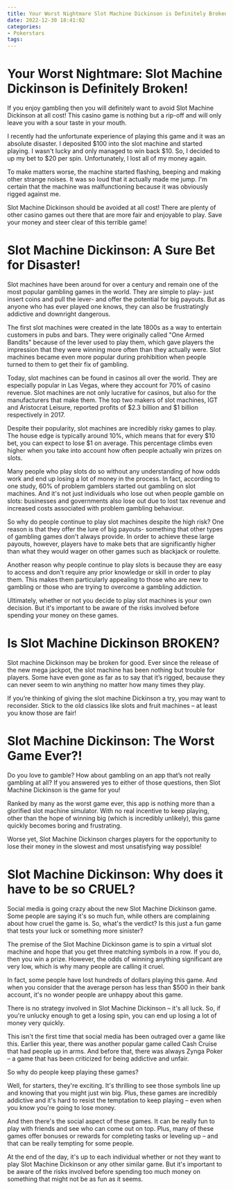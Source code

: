 ```yaml
---
title: Your Worst Nightmare Slot Machine Dickinson is Definitely Broken!
date: 2022-12-30 18:41:02
categories:
- Pokerstars
tags:
---
```



#  Your Worst Nightmare: Slot Machine Dickinson is Definitely Broken!

If you enjoy gambling then you will definitely want to avoid Slot Machine Dickinson at all cost! This casino game is nothing but a rip-off and will only leave you with a sour taste in your mouth.

I recently had the unfortunate experience of playing this game and it was an absolute disaster. I deposited $100 into the slot machine and started playing. I wasn't lucky and only managed to win back $10. So, I decided to up my bet to $20 per spin. Unfortunately, I lost all of my money again.

To make matters worse, the machine started flashing, beeping and making other strange noises. It was so loud that it actually made me jump. I'm certain that the machine was malfunctioning because it was obviously rigged against me.

Slot Machine Dickinson should be avoided at all cost! There are plenty of other casino games out there that are more fair and enjoyable to play. Save your money and steer clear of this terrible game!

#   Slot Machine Dickinson: A Sure Bet for Disaster!

Slot machines have been around for over a century and remain one of the most popular gambling games in the world. They are simple to play- just insert coins and pull the lever- and offer the potential for big payouts. But as anyone who has ever played one knows, they can also be frustratingly addictive and downright dangerous.

The first slot machines were created in the late 1800s as a way to entertain customers in pubs and bars. They were originally called "One Armed Bandits" because of the lever used to play them, which gave players the impression that they were winning more often than they actually were. Slot machines became even more popular during prohibition when people turned to them to get their fix of gambling.

Today, slot machines can be found in casinos all over the world. They are especially popular in Las Vegas, where they account for 70% of casino revenue. Slot machines are not only lucrative for casinos, but also for the manufacturers that make them. The top two makers of slot machines, IGT and Aristocrat Leisure, reported profits of $2.3 billion and $1 billion respectively in 2017.

Despite their popularity, slot machines are incredibly risky games to play. The house edge is typically around 10%, which means that for every $10 bet, you can expect to lose $1 on average. This percentage climbs even higher when you take into account how often people actually win prizes on slots.

Many people who play slots do so without any understanding of how odds work and end up losing a lot of money in the process. In fact, according to one study, 60% of problem gamblers started out gambling on slot machines. And it's not just individuals who lose out when people gamble on slots: businesses and governments also lose out due to lost tax revenue and increased costs associated with problem gambling behaviour.

So why do people continue to play slot machines despite the high risk? One reason is that they offer the lure of big payouts- something that other types of gambling games don't always provide. In order to achieve these large payouts, however, players have to make bets that are significantly higher than what they would wager on other games such as blackjack or roulette.

Another reason why people continue to play slots is because they are easy to access and don't require any prior knowledge or skill in order to play them. This makes them particularly appealing to those who are new to gambling or those who are trying to overcome a gambling addiction.

Ultimately, whether or not you decide to play slot machines is your own decision. But it's important to be aware of the risks involved before spending your money on these games.

#  Is Slot Machine Dickinson BROKEN?

Slot machine Dickinson may be broken for good. Ever since the release of the new mega jackpot, the slot machine has been nothing but trouble for players. Some have even gone as far as to say that it’s rigged, because they can never seem to win anything no matter how many times they play.

If you’re thinking of giving the slot machine Dickinson a try, you may want to reconsider. Stick to the old classics like slots and fruit machines – at least you know those are fair!

#  Slot Machine Dickinson: The Worst Game Ever?!

Do you love to gamble? How about gambling on an app that’s not really gambling at all? If you answered yes to either of those questions, then Slot Machine Dickinson is the game for you!

Ranked by many as the worst game ever, this app is nothing more than a glorified slot machine simulator. With no real incentive to keep playing, other than the hope of winning big (which is incredibly unlikely), this game quickly becomes boring and frustrating.

Worse yet, Slot Machine Dickinson charges players for the opportunity to lose their money in the slowest and most unsatisfying way possible!

#  Slot Machine Dickinson: Why does it have to be so CRUEL?

Social media is going crazy about the new Slot Machine Dickinson game. Some people are saying it's so much fun, while others are complaining about how cruel the game is. So, what's the verdict? Is this just a fun game that tests your luck or something more sinister?

The premise of the Slot Machine Dickinson game is to spin a virtual slot machine and hope that you get three matching symbols in a row. If you do, then you win a prize. However, the odds of winning anything significant are very low, which is why many people are calling it cruel.

In fact, some people have lost hundreds of dollars playing this game. And when you consider that the average person has less than $500 in their bank account, it's no wonder people are unhappy about this game.

There is no strategy involved in Slot Machine Dickinson – it's all luck. So, if you're unlucky enough to get a losing spin, you can end up losing a lot of money very quickly.

This isn't the first time that social media has been outraged over a game like this. Earlier this year, there was another popular game called Cash Cruise that had people up in arms. And before that, there was always Zynga Poker – a game that has been criticized for being addictive and unfair.

So why do people keep playing these games?

Well, for starters, they're exciting. It's thrilling to see those symbols line up and knowing that you might just win big. Plus, these games are incredibly addictive and it's hard to resist the temptation to keep playing – even when you know you're going to lose money.

And then there's the social aspect of these games. It can be really fun to play with friends and see who can come out on top. Plus, many of these games offer bonuses or rewards for completing tasks or leveling up – and that can be really tempting for some people.

At the end of the day, it's up to each individual whether or not they want to play Slot Machine Dickinson or any other similar game. But it's important to be aware of the risks involved before spending too much money on something that might not be as fun as it seems.